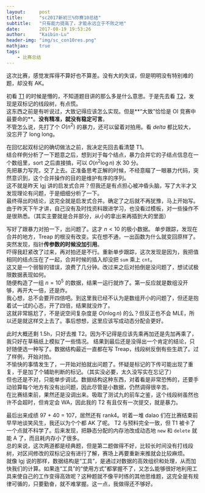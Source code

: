 ```yaml
---
layout:     post
title:      "sc2017新初三%你赛10总结"
subtitle:   "只有能力提高了，才能永远立于不败之地"
date:       2017-08-19 19:53:26
author:     "Kaibin-Lu"
header-img: "img/sc_con10res.png"
mathjax:    true
tags:
    - 比赛总结
---
```



这次比赛，感觉发挥得不算好也不算差。没有大的失误，但是明明没有特别难的题，却没有 AK。  

初看 [T1](https://kaibin-lu.github.io/2017/08/19/smoj2225/) 的时候是懵的，不知道题目讲的那么多是什么意思。于是先去看 [T2](https://kaibin-lu.github.io/2017/08/22/smoj2226/)，发现是双标记的线段树，有点慌。  
这东西之前是有听说过，大致记得应该怎么实现。但是**“大致”恰恰是 OI 竞赛中最要命的**。**没有精准，就没有稳定可言**。  
不管怎么说，先打了个 $O(n^2)$ 的暴力，还可以留着对拍用。看 $delta$ 都比较大，没忘开了 long long。  

在回忆起双标记的确切做法之前，我决定先回去看清楚 T1。  
结合样例分析了一下题意之后，想到对于每个结点，暴力合并它的子结点信息在一个数组里，sort 之后直接搞，可以 $O(n^2\log n)$ 水 30 分。  
先把暴力写完，交了上去。正准备思考正解的时候，不经意瞄了一眼暴力代码，突然意识到，这个合并操作的目的是维护有序的序列。  
这不就是昨天 lgj 讲的启发式合并？但我还是有点担心被冲昏头脑，写了大半才又发现理论有问题，于是细细分析了一下。  
最终得出的结论，这完全就是启发式合并。确定了之后就不再犹豫，马上开始写。  
由于昨天下午才讲，自己没有及时找资料跟进学习，也没看过模板，对一些操作不是很熟悉。（其实主要就是合并部分，从小的拿出来再插到大的里面）  

写好了跟暴力对拍一下，出问题了。这才 $n<10$ 的极小数据。
单步跟踪，发现在合并的地方，Treap 的根没有改变。实在想不通，一出函数为什么就变回原样了。突然发现，指针**传参数的时候没加引用**。  
吓得我赶紧改了过来，再对拍还是不行。重新单步跟踪，这次发现是因为，我把值相同的结点压在了一起，合并时候的插入却没把 `sum` 乘上 `cnt`。  
这又是一个弱智的错误，浪费了几分钟。改过来之后对拍倒是没问题了，想试试极限数据表现如何。  
随便构造了一组 $n=10^5$ 的数据，结果一运行就炸了。第一反应就是数组没开够，再开大一倍，还是炸。  
我心想，总不会要开四倍吧。到这里我已经不认为是数组开小的问题了，但还是抱着试一试的心态，开了四倍，结果就没炸了。  
这就非常尴尬了，不是说空间复杂度是 $O(n\log n)$ 的么？但反正也不会 MLE，所以还是就这样交上去了。事后想想，这里应该写成动态分配会更好。  

此时大概还剩 1.5h，只好去推 T2。因为不记得是应该先乘再加还是先加再乘了，我只好在草稿纸上模拟了一些情况。
结果到最后还是没得出一个肯定的结论，只好随便选一种写了。数据结构最近一直都在写 Treap，线段树反倒有些生疏了。过了样例，开始对拍。  
不愉快的事情发生了，一开始对拍就出问题了。怀疑是标记的下传可能出现了重复，于是加了个辅助判断的标记。（其实没必要，太久没写实在忘记了）  
但也还是不对，只能单步调试。数据结构这种东西，对着看是非常恐怖的，还要手动验算每个地方有没有出问题，因此尽管是小数据，仍然调得很辛苦。  
在比赛结束前，果然还是没调出来。吸取了测试九的前车之鉴，这个线段树虽然也许不会超时，但肯定会 WA，因此我的 T2 有且仅有一次提交，就是暴力。  

最后出来成绩 97 + 40 = 107，居然还有 rank4。听着一堆 dalao 们在比赛结束前早早地谈笑风生，我还以为个个都 AK 了呢。
T2 与预料完全一致，但 T1 被卡了一个点就不科学了。后来发现，把静态分配的内存池改成动态地 `new` 和 `delete` 就能 A 了，而且耗内存小了很多。  
总的来说，这次两道都是经典题，但是第二题做得不好，比较长时间没有打线段树，对区间修改的双标记没有进行了解，赛场上再要重新来推就会比较麻烦。  
就像 lgj 说的那样，数据结构是“工具”，是通过对数据的高效组织和处理，从而加快我们的计算。如果连“工具”的“使用方式”都掌握不了，又怎么能够很好地利用工具来使自己的工作变得高效呢？这种题就不像平时练的其他思维题，这完全是有规律可循的，只要勤奋，就不难掌握。这一点，我做得还不够好。
